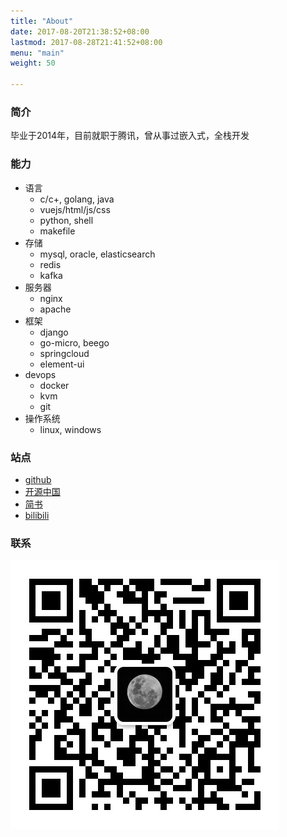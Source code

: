 ```yaml
---
title: "About"
date: 2017-08-20T21:38:52+08:00
lastmod: 2017-08-28T21:41:52+08:00
menu: "main"
weight: 50

---
```


### 简介
毕业于2014年，目前就职于腾讯，曾从事过嵌入式，全栈开发

### 能力
- 语言
   - c/c+, golang, java
   - vuejs/html/js/css
   - python, shell
   - makefile
- 存储
   - mysql, oracle, elasticsearch
   - redis
   - kafka
- 服务器
   -  nginx
   -  apache
- 框架
   - django
   - go-micro, beego
   - springcloud
   - element-ui
- devops
   - docker
   - kvm
   - git
- 操作系统
   - linux, windows


### 站点
- [github](https://github.com/qwganker)
- [开源中国](https://my.oschina.net/u/2241390)
- [简书](https://www.jianshu.com/u/38daac4782df)
- [bilibili](https://space.bilibili.com/501989868?spm_id_from=333.1007.0.0)


### 联系
![weixin.png](weixin.png)
